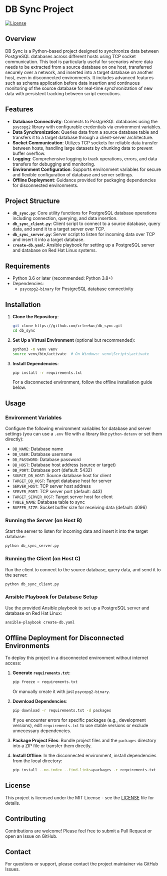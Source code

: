 # DB Sync Project

[![License](https://img.shields.io/badge/license-MIT-blue.svg)](LICENSE)

## Overview

DB Sync is a Python-based project designed to synchronize data between PostgreSQL databases across different hosts using TCP socket communication. This tool is particularly useful for scenarios where data needs to be extracted from a source database on one host, transferred securely over a network, and inserted into a target database on another host, even in disconnected environments. It includes advanced features such as schema application before data insertion and continuous monitoring of the source database for real-time synchronization of new data with persistent tracking between script executions.

## Features

- **Database Connectivity**: Connects to PostgreSQL databases using the `psycopg2` library with configurable credentials via environment variables.
- **Data Synchronization**: Queries data from a source database table and transfers it to a target database through a client-server architecture.
- **Socket Communication**: Utilizes TCP sockets for reliable data transfer between hosts, handling large datasets by chunking data to prevent buffer overflow.
- **Logging**: Comprehensive logging to track operations, errors, and data transfers for debugging and monitoring.
- **Environment Configuration**: Supports environment variables for secure and flexible configuration of database and server settings.
- **Offline Deployment**: Guidance provided for packaging dependencies for disconnected environments.

## Project Structure

- **`db_sync.py`**: Core utility functions for PostgreSQL database operations including connection, querying, and data insertion.
- **`db_sync_client.py`**: Client script to connect to a source database, query data, and send it to a target server over TCP.
- **`db_sync_server.py`**: Server script to listen for incoming data over TCP and insert it into a target database.
- **`create-db.yaml`**: Ansible playbook for setting up a PostgreSQL server and database on Red Hat Linux systems.

## Requirements

- Python 3.6 or later (recommended: Python 3.8+)
- Dependencies:
  - `psycopg2-binary` for PostgreSQL database connectivity

## Installation

1. **Clone the Repository**:
   ```bash
   git clone https://github.com/crleekwc/db_sync.git
   cd db_sync
   ```

2. **Set Up a Virtual Environment** (optional but recommended):
   ```bash
   python3 -m venv venv
   source venv/bin/activate  # On Windows: venv\Scripts\activate
   ```

3. **Install Dependencies**:
   ```bash
   pip install -r requirements.txt
   ```

   For a disconnected environment, follow the offline installation guide below.

## Usage

### Environment Variables

Configure the following environment variables for database and server settings (you can use a `.env` file with a library like `python-dotenv` or set them directly):

- `DB_NAME`: Database name
- `DB_USER`: Database username
- `DB_PASSWORD`: Database password
- `DB_HOST`: Database host address (source or target)
- `DB_PORT`: Database port (default: 5432)
- `SOURCE_DB_HOST`: Source database host for client
- `TARGET_DB_HOST`: Target database host for server
- `SERVER_HOST`: TCP server host address
- `SERVER_PORT`: TCP server port (default: 443)
- `TARGET_SERVER_HOST`: Target server host for client
- `TABLE_NAME`: Database table to sync
- `BUFFER_SIZE`: Socket buffer size for receiving data (default: 4096)

### Running the Server (on Host B)

Start the server to listen for incoming data and insert it into the target database:

```bash
python db_sync_server.py
```

### Running the Client (on Host C)

Run the client to connect to the source database, query data, and send it to the server:

```bash
python db_sync_client.py
```

### Ansible Playbook for Database Setup

Use the provided Ansible playbook to set up a PostgreSQL server and database on Red Hat Linux:

```bash
ansible-playbook create-db.yaml
```

## Offline Deployment for Disconnected Environments

To deploy this project in a disconnected environment without internet access:

1. **Generate `requirements.txt`**:
   ```bash
   pip freeze > requirements.txt
   ```
   Or manually create it with just `psycopg2-binary`.

2. **Download Dependencies**:
   ```bash
   pip download -r requirements.txt -d packages
   ```
   If you encounter errors for specific packages (e.g., development versions), edit `requirements.txt` to use stable versions or exclude unnecessary dependencies.

3. **Package Project Files**:
   Bundle project files and the `packages` directory into a ZIP file or transfer them directly.

4. **Install Offline**:
   In the disconnected environment, install dependencies from the local directory:
   ```bash
   pip install --no-index --find-links=packages -r requirements.txt
   ```

## License

This project is licensed under the MIT License - see the [LICENSE](LICENSE) file for details.

## Contributing

Contributions are welcome! Please feel free to submit a Pull Request or open an Issue on GitHub.

## Contact

For questions or support, please contact the project maintainer via GitHub Issues.
